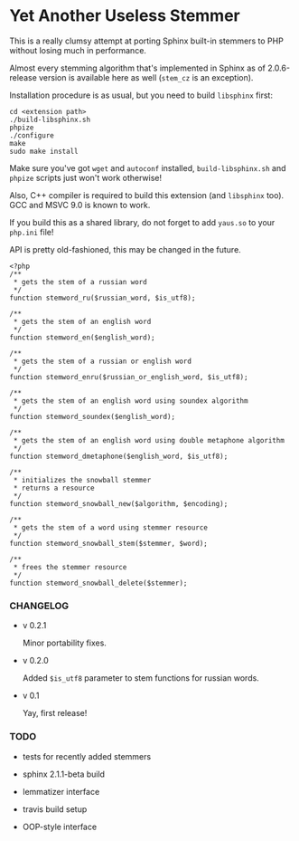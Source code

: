 # Yet Another Useless Stemmer

This is a really clumsy attempt at porting Sphinx built-in stemmers to PHP without losing much in performance.

Almost every stemming algorithm that's implemented in Sphinx as of 2.0.6-release version is available here as well (`stem_cz` is an exception).

Installation procedure is as usual, but you need to build `libsphinx` first:

    cd <extension path>
    ./build-libsphinx.sh
    phpize
    ./configure
    make
    sudo make install

Make sure you've got `wget` and `autoconf` installed, `build-libsphinx.sh` and `phpize` scripts just won't work otherwise!

Also, C++ compiler is required to build this extension (and `libsphinx` too). GCC and MSVC 9.0 is known to work.

If you build this as a shared library, do not forget to add `yaus.so` to your `php.ini` file!

API is pretty old-fashioned, this may be changed in the future.

    <?php
    /**
     * gets the stem of a russian word
     */
    function stemword_ru($russian_word, $is_utf8);

    /**
     * gets the stem of an english word
     */
    function stemword_en($english_word);

    /**
     * gets the stem of a russian or english word
     */
    function stemword_enru($russian_or_english_word, $is_utf8);

    /**
     * gets the stem of an english word using soundex algorithm
     */
    function stemword_soundex($english_word);

    /**
     * gets the stem of an english word using double metaphone algorithm
     */
    function stemword_dmetaphone($english_word, $is_utf8);

    /**
     * initializes the snowball stemmer
     * returns a resource
     */
    function stemword_snowball_new($algorithm, $encoding);

    /**
     * gets the stem of a word using stemmer resource
     */
    function stemword_snowball_stem($stemmer, $word);

    /**
     * frees the stemmer resource
     */
    function stemword_snowball_delete($stemmer);

### CHANGELOG

*	v 0.2.1

	Minor portability fixes.

*	v 0.2.0

	Added `$is_utf8` parameter to stem functions for russian words.

*	v 0.1

	Yay, first release!


### TODO

*	tests for recently added stemmers

*	sphinx 2.1.1-beta build

*	lemmatizer interface

*	travis build setup

*	OOP-style interface
